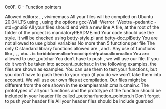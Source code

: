 0x0F. C - Function pointers


Allowed editors: , , vivimemacs
All your files will be compiled on Ubuntu 20.04 LTS using , using the options gcc-Wall -Werror -Wextra -pedantic -std=gnu89
All your files should end with a new line
A file, at the root of the folder of the project is mandatoryREADME.md
Your code should use the style. It will be checked using betty-style.pl and betty-doc.plBetty
You are not allowed to use global variables
No more than 5 functions per file
The only C standard library functions allowed are , and . Any use of functions like , , , etc… is forbiddenmallocfreeexitprintfputscallocrealloc
You are allowed to use _putchar
You don’t have to push , we will use our file. If you do it won’t be taken into account_putchar.c
In the following examples, the files are shown as examples. You can use them to test your functions, but you don’t have to push them to your repo (if you do we won’t take them into account). We will use our own files at compilation. Our files might be different from the one shown in the examplesmain.cmain.cmain.c
The prototypes of all your functions and the prototype of the function should be included in your header file called _putcharfunction_pointers.h
Don’t forget to push your header file
All your header files should be include guarded

